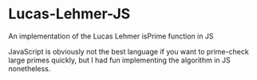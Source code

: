 Lucas-Lehmer-JS
===============

An implementation of the Lucas Lehmer isPrime function in JS

JavaScript is obviously not the best language if you want to prime-check large primes quickly, but I had fun implementing the algorithm in JS nonetheless.
